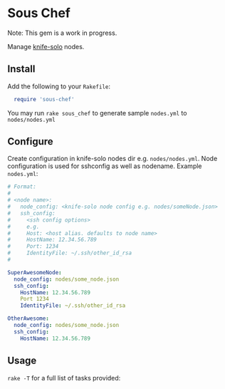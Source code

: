 # Sous Chef

Note: This gem is a work in progress.

Manage [knife-solo](http://matschaffer.github.com/knife-solo/) nodes.

## Install

Add the following to your `Rakefile`:

```ruby
  require 'sous-chef'
```

You may run `rake sous_chef` to generate sample `nodes.yml` to `nodes/nodes.yml`

## Configure

Create configuration in knife-solo nodes dir e.g. `nodes/nodes.yml`. Node
configuration is used for sshconfig as well as nodename. Example `nodes.yml`:

```yaml
# Format:
#
# <node name>:
#   node_config: <knife-solo node config e.g. nodes/someNode.json>
#   ssh_config:
#     <ssh config options>
#     e.g.
#     Host: <host alias. defaults to node name>
#     HostName: 12.34.56.789
#     Port: 1234
#     IdentityFile: ~/.ssh/other_id_rsa
#

SuperAwesomeNode:
  node_config: nodes/some_node.json
  ssh_config:
    HostName: 12.34.56.789
    Port 1234
    IdentityFile: ~/.ssh/other_id_rsa

OtherAwesome:
  node_config: nodes/some_node.json
  ssh_config:
    HostName: 12.34.56.789
```

## Usage

`rake -T` for a full list of tasks provided:

